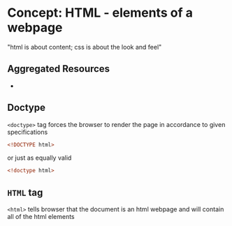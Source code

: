 # Concept: HTML - elements of a webpage

"html is about content; css is about the look and feel"

## Aggregated Resources
- 

## Doctype

`<doctype>` tag forces the browser to render the page in accordance to given specifications

```html
<!DOCTYPE html>
```
or just as equally valid
```html
<!doctype html>
```

## `HTML` tag

`<html>` tells browser that the document is an html webpage and will contain all of the html elements
